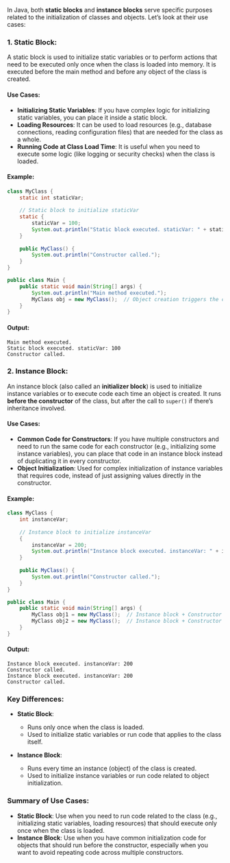 In Java, both **static blocks** and **instance blocks** serve specific purposes related to the initialization of classes and objects. Let’s look at their use cases:

### 1. **Static Block**:
A static block is used to initialize static variables or to perform actions that need to be executed only once when the class is loaded into memory. It is executed before the main method and before any object of the class is created.

#### Use Cases:
- **Initializing Static Variables**: If you have complex logic for initializing static variables, you can place it inside a static block.
- **Loading Resources**: It can be used to load resources (e.g., database connections, reading configuration files) that are needed for the class as a whole.
- **Running Code at Class Load Time**: It is useful when you need to execute some logic (like logging or security checks) when the class is loaded.

#### Example:
```java
class MyClass {
    static int staticVar;
    
    // Static block to initialize staticVar
    static {
        staticVar = 100;
        System.out.println("Static block executed. staticVar: " + staticVar);
    }
    
    public MyClass() {
        System.out.println("Constructor called.");
    }
}

public class Main {
    public static void main(String[] args) {
        System.out.println("Main method executed.");
        MyClass obj = new MyClass();  // Object creation triggers the constructor
    }
}
```

#### Output:
```
Main method executed.
Static block executed. staticVar: 100
Constructor called.
```

### 2. **Instance Block**:
An instance block (also called an **initializer block**) is used to initialize instance variables or to execute code each time an object is created. It runs **before the constructor** of the class, but after the call to `super()` if there’s inheritance involved.

#### Use Cases:
- **Common Code for Constructors**: If you have multiple constructors and need to run the same code for each constructor (e.g., initializing some instance variables), you can place that code in an instance block instead of duplicating it in every constructor.
- **Object Initialization**: Used for complex initialization of instance variables that requires code, instead of just assigning values directly in the constructor.

#### Example:
```java
class MyClass {
    int instanceVar;
    
    // Instance block to initialize instanceVar
    {
        instanceVar = 200;
        System.out.println("Instance block executed. instanceVar: " + instanceVar);
    }
    
    public MyClass() {
        System.out.println("Constructor called.");
    }
}

public class Main {
    public static void main(String[] args) {
        MyClass obj1 = new MyClass();  // Instance block + Constructor will be called
        MyClass obj2 = new MyClass();  // Instance block + Constructor will be called again
    }
}
```

#### Output:
```
Instance block executed. instanceVar: 200
Constructor called.
Instance block executed. instanceVar: 200
Constructor called.
```

### Key Differences:
- **Static Block**:
  - Runs only once when the class is loaded.
  - Used to initialize static variables or run code that applies to the class itself.
  
- **Instance Block**:
  - Runs every time an instance (object) of the class is created.
  - Used to initialize instance variables or run code related to object initialization.

### Summary of Use Cases:
- **Static Block**: Use when you need to run code related to the class (e.g., initializing static variables, loading resources) that should execute only once when the class is loaded.
- **Instance Block**: Use when you have common initialization code for objects that should run before the constructor, especially when you want to avoid repeating code across multiple constructors.